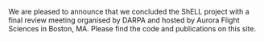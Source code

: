 We are pleased to announce that we concluded the ShELL project with a final review meeting organised by DARPA and hosted by Aurora Flight Sciences in Boston, MA. Please find the code and publications on this site.
